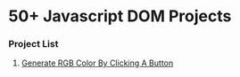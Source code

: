 # 50+ Javascript DOM Projects

### Project List
1. [Generate RGB Color By Clicking A Button](https://github.com/developermithu/50-plus-js-dom-projects/tree/main/project%201)
